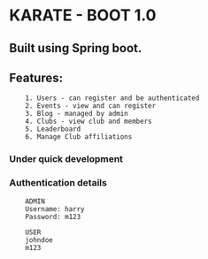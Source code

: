 # KARATE - BOOT 1.0

## Built using Spring boot.

## Features:
```
	1. Users - can register and be authenticated
	2. Events - view and can register
	3. Blog - managed by admin
	4. Clubs - view club and members
	5. Leaderboard
	6. Manage Club affiliations
```

### Under quick development

### Authentication details
```
	ADMIN
	Username: harry
	Password: m123
	
	USER
	johndoe
	m123
```
	